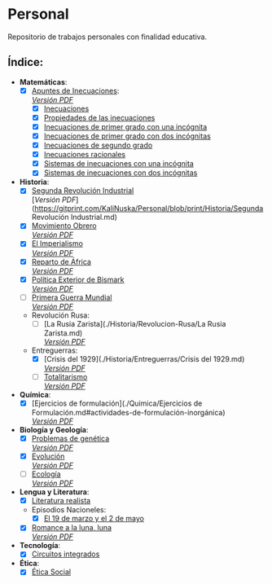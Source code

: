 # Personal
Repositorio de trabajos personales con finalidad educativa. 
## Índice:  
  * **Matemáticas**:
    - [x] [Apuntes de Inecuaciones](./Matematicas/Apuntes%20de%20inecuaciones.md#apuntes-de-inecuaciones):  
    [*Versión PDF*](https://gitprint.com/KaliNuska/Personal/blob/print/Matematicas/Apuntes%20de%20inecuaciones.md)  
      - [x] [Inecuaciones](./Matematicas/Inecuaciones.md#inecuaciones)
      - [x] [Propiedades de las inecuaciones](./Matematicas/Propiedades%20de%20las%20inecuaciones.md#propiedades-de-las-inecuaciones)
      - [x] [Inecuaciones de primer grado con una incógnita](./Matematicas/Inecuaciones%20de%20primer%20grado%20con%20una%20inc%C3%B3gnita.md#resoluci%C3%B3n-de-inecuaciones-de-primer-grado)
      - [x] [Inecuaciones de primer grado con dos incógnitas](./Matematicas/Inecuaciones%20de%20primer%20grado%20con%20dos%20inc%C3%B3gnitas.md#resoluci%C3%B3n-de-ecuaciones-con-dos-inc%C3%B3gnitas)
      - [x] [Inecuaciones de segundo grado](./Matematicas/Inecuaciones%20de%20segundo%20grado.md#resoluci%C3%B3n-de-inecuaciones-de-segundo-grado)
      - [x] [Inecuaciones racionales](./Matematicas/Inecuaciones%20racionales.md#resolver-inecuaciones-racionales)
      - [x] [Sistemas de inecuaciones con una incógnita](./Matematicas/Sistemas%20de%20inecuaciones%20con%20una%20inc%C3%B3gnita.md#resoluci%C3%B3n-de-sistemas-de-inecuaciones-con-una-inc%C3%B3gnita)
      - [x] [Sistemas de inecuaciones con dos incógnitas](./Matematicas/Sistemas%20de%20inecuaciones%20con%20dos%20inc%C3%B3gnitas.md#resoluci%C3%B3n-de-sistemas-de-inecuaciones-con-dos-inc%C3%B3gnitas)  
  * **Historia**:
    - [x] [Segunda Revolución Industrial](./Historia/Segunda%20Revoluci%C3%B3n%20Industrial.md#segunda-revoluci%C3%B3n-industrial)  
    [*Versión PDF*](https://gitprint.com/KaliNuska/Personal/blob/print/Historia/Segunda Revolución Industrial.md)  
    - [x] [Movimiento Obrero](./Historia/El%20Movimiento%20Obrero.md#el-movimiento-obrero)  
    [*Versión PDF*](https://gitprint.com/KaliNuska/Personal/blob/print/Historia/El%20Movimiento%20Obrero.md)  
    - [x] [El Imperialismo](./Historia/El%20Imperialismo.md#el-imperialismo)  
    [*Versión PDF*](https://gitprint.com/KaliNuska/Personal/blob/print/Historia/El%20Imperialismo.md)  
    - [x] [Reparto de África](./Historia/El%20Reparto%20de%20%C3%81frica.md#reparto-de-%C3%81frica)  
    [*Versión PDF*](https://gitprint.com/KaliNuska/Personal/blob/print/Historia/El%20Reparto%20de%20%C3%81frica.md)
    - [x] [Política Exterior de Bismark](./Historia/Pol%C3%ADtica%20Exterior%20de%20Bismark.md#pol%C3%ADtica-exterior-de-bismark)  
    [*Versión PDF*](https://gitprint.com/KaliNuska/Personal/blob/print/Historia/Pol%C3%ADtica%20Exterior%20de%20Bismark.md)  
    - [ ] [Primera Guerra Mundial](./Historia/Primera%20Guerra%20Mundial.md#primera-guerra-mundial)  
    [*Versión PDF*]()  
    * Revolución Rusa:  
      - [ ] [La Rusia Zarista](./Historia/Revolucion-Rusa/La Rusia Zarista.md)  
      [*Versión PDF*](https://gitprint.com/KaliNuska/Personal/blob/print/Historia/Revolucion-Rusa/La%20Rusia%20Zarista.md)  
    * Entreguerras:  
      - [x] [Crisis del 1929](./Historia/Entreguerras/Crisis del 1929.md)  
      [*Versión PDF*](https://gitprint.com/KaliNuska/Personal/blob/print/Historia/Entreguerras/Crisis%20del%201929.md)  
      - [ ] [Totalitarismo](./Historia/Entreguerras/Totalitarismo.md#totalitarismo)  
      [*Versión PDF*](https://gitprint.com/KaliNuska/Personal/blob/print/Historia/Entreguerras/Totalitarismo.md)  
  * **Química**:  
    - [x] [Ejercicios de formulación](./Quimica/Ejercicios de Formulación.md#actividades-de-formulación-inorgánica)  
    [*Versión PDF*](https://gitprint.com/KaliNuska/Personal/blob/print/Quimica/Ejercicios%20de%20Formulaci%C3%B3n.md)  
  * **Biología y Geología**:
    - [x] [Problemas de genética](./Biologia-y-Geologia/Genetica/Problemas%20de%20gen%C3%A9tica.md#recopilaci%C3%B3n-de-problemas-de-gen%C3%A9tica-resueltos)  
    [*Versión PDF*](https://gitprint.com/KaliNuska/Personal/blob/print/Biologia-y-Geologia/Genetica/Problemas%20de%20gen%C3%A9tica.md)
    - [x] [Evolución](./Biologia-y-Geologia/Evolucion/Evolución.md#la-evolución-de-los-seres-vivos)  
    [*Versión PDF*](https://gitprint.com/KaliNuska/Personal/blob/print/Biologia-y-Geologia/Evolucion/Evoluci%C3%B3n.md)  
    - [ ] [Ecología](./Biologia-y-Geologia/Ecologia/Ecología.md#ecología)  
    [*Versión PDF*](https://gitprint.com/KaliNuska/Personal/blob/print/Biologia-y-Geologia/Ecologia/Ecolog%C3%ADa.md)  
  * **Lengua y Literatura**:
    - [x] [Literatura realista](./Lengua/Esquema%20-%20Literatura%20Realista.md#la-literatura-realista)
    * Episodios Nacioneles:
      - [x] [El 19 de marzo y el 2 de mayo](./Lengua/Esquema%2C%20resumen%20y%20comentario%20de%20El%2019%20de%20marzo%20y%20el%202%20de%20mayo.md#esquema-resumen-y-comentario-de-el-19-de-marzo-y-el-2-de-mayo)  
    - [x] [Romance a la luna, luna](https://github.com/KaliNuska/Personal/blob/master/Lengua/Romance%20a%20la%20Luna%2C%20Luna.md#romance-a-la-luna-luna)  
    [*Versión PDF*](https://gitprint.com/KaliNuska/Personal/blob/master/Lengua/Romance%20a%20la%20Luna%2C%20Luna.md)  
  * **Tecnología**:
    - [x] [Circuitos integrados](./Tecnologia/Integrated%20Circuits%2074%20equivalence%20to%2040%20series.md#integrated-digital-circuits-tll-equivalence-74-series-to-40)  
  * **Ética**:
    - [x] [Ética Social](./Etica/%C3%89tica%20Social.md#%C3%89tica-social)
